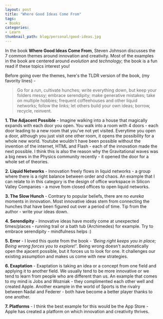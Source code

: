 ```yaml
---
layout: post
title: "Where Good Ideas Come From"
tags:
- Books
categories:
- Learn
thumbnail_path: blog/personal/good-ideas.jpg
---
```


In the book **Where Good Ideas Come From**, Steven Johnson discusses the 7 common themes around innovation and creativity. Most of the examples in the book are centered around *evolution* and *technology*; the book is a fun read if these topics interest you! 

Before going over the themes, here's the TLDR version of the book, (my favority lines) - 

> Go for a run, cultivate hunches; write everything down, but keep your folders messy; embrace serendipity; make generative mistakes; take on multiple hobbies; frequent coffeehouses and other liquid networks; follow the links; let others build your own ideas; borrow, recycle, reinvent.

**1. The Adjacent Possible** - Imagine walking into a house that magically expands with each door you open. You walk into a room with 4 doors - each door leading to a new room that you've not yet visited. Everytime you open a door, although you just visit one other room, it opens the possibility for a whole new world. Youtube wouldn't have been possible without the invention of the internet, HTML and Flash - each of the innovation made the next possible. I think this is also the reason why the Gravitational waves was a big news in the Physics community recently - it opened the door for a whole set of theories.

**2. Liquid Networks** - Innovation freely flows in liquid networks - a group where there is a right balance between order and chaos. An example that I can relate to in this category is the design of office workspace in Silicon Valley Companies - a move from closed offices to open liquid networks.

**3. The Slow Hunch** - Contrary to popular beliefs, there are no *eureka* moments in innovation. Most innovative ideas stem from connecting the hunches that have been figured out over a period of time. Tip from the author - write your ideas down.

**4. Serendipity** - Innovative ideas have mostly come at unexpected times/places - running trail or a bath tub (Archimedes) for example. Try to embrace serendipity - mindfulness helps :)

**5. Error** - I loved this quote from the book - *'Being right keeps you in place; Being wrong forces you to explore!'*. Being wrong doesn't automatically open the ajacent possible, but it forces us to look for one. It challenges our existing assumption and makes us come with new strategies. 

**6. Exaptation** - Exaptation is taking an idea or a concept from one field and applying it to another field. We usually tend to be more innovative or we tend to learn from people who are different than us. An example that comes to my mind is Jobs and Wozniak - they complimented each other well and created Apple. Another example in the world of Sports is the rivalry between Nadal and Federer - both have become a better player thanks to one another.

**7. Platforms** - I think the best example for this would be the App Store - Apple has created a platform on which innovation and creativity thrives. 